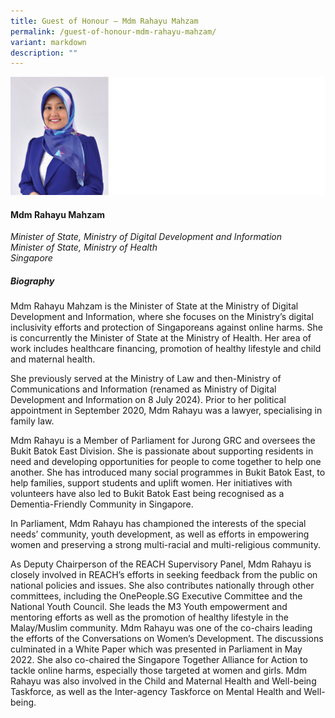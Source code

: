```yaml
---
title: Guest of Honour – Mdm Rahayu Mahzam
permalink: /guest-of-honour-mdm-rahayu-mahzam/
variant: markdown
description: ""
---
```

![](/images/2024%20speakers/MOS_Rahayu.png)
#### **Mdm Rahayu Mahzam**

*Minister of State, Ministry of Digital Development and Information <br> Minister of State, Ministry of Health <br> Singapore*

##### **Biography**
Mdm Rahayu Mahzam is the Minister of State at the Ministry of Digital Development and Information, where she focuses on the Ministry’s digital inclusivity efforts and protection of Singaporeans against online harms. She is concurrently the Minister of State at the Ministry of Health. Her area of work includes healthcare financing, promotion of healthy lifestyle and child and maternal health.

She previously served at the Ministry of Law and then-Ministry of Communications and Information (renamed as Ministry of Digital Development and Information on 8 July 2024). Prior to her political appointment in September 2020, Mdm Rahayu was a lawyer, specialising in family law. 

Mdm Rahayu is a Member of Parliament for Jurong GRC and oversees the Bukit Batok East Division. She is passionate about supporting residents in need and developing opportunities for people to come together to help one another. She has introduced many social programmes in Bukit Batok East, to help families, support students and uplift women. Her initiatives with volunteers have also led to Bukit Batok East being recognised as a Dementia-Friendly Community in Singapore. 

In Parliament, Mdm Rahayu has championed the interests of the special needs’ community, youth development, as well as efforts in empowering women and preserving a strong multi-racial and multi-religious community. 

As Deputy Chairperson of the REACH Supervisory Panel, Mdm Rahayu is closely involved in REACH’s efforts in seeking feedback from the public on national policies and issues. She also contributes nationally through other committees, including the OnePeople.SG Executive Committee and the National Youth Council. She leads the M3 Youth empowerment and mentoring efforts as well as the promotion of healthy lifestyle in the Malay/Muslim community. Mdm Rahayu was one of the co-chairs leading the efforts of the Conversations on Women’s Development. The discussions culminated in a White Paper which was presented in Parliament in May 2022. She also co-chaired the Singapore Together Alliance for Action to tackle online harms, especially those targeted at women and girls. Mdm Rahayu was also involved in the Child and Maternal Health and Well-being Taskforce, as well as the Inter-agency Taskforce on Mental Health and Well-being.
